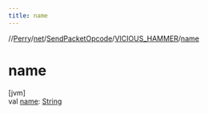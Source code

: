 ```yaml
---
title: name
---
```

//[Perry](../../../../index.html)/[net](../../index.html)/[SendPacketOpcode](../index.html)/[VICIOUS_HAMMER](index.html)/[name](name.html)



# name



[jvm]\
val [name](name.html): [String](https://kotlinlang.org/api/latest/jvm/stdlib/kotlin/-string/index.html)




